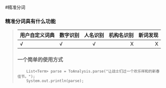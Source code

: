 #精准分词



### 精准分词具有什么功能

><table>
<thead><tr>
<th>用户自定义词典</th>
<th align="left">数字识别</th>
<th align="center">人名识别</th>
<th align="right">机构名识别</th>
<th align="right">新词发现</th>
</tr></thead>
<tbody><tr>
<td>√</td>
<td align="left">√</td>
<td align="center">√</td>
<td align="right">Χ</td>
<td align="right">Χ</td>
</tr></tbody>
</table>


### 一个简单的使用方式
> 
		List<Term> parse = ToAnalysis.parse("让战士们过一个欢乐祥和的新春佳节。");
		System.out.println(parse);

